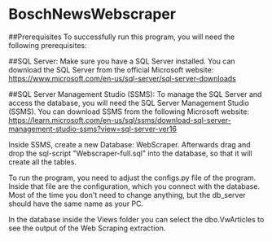 # BoschNewsWebscraper

##Prerequisites
To successfully run this program, you will need the following prerequisites:

##SQL Server:
Make sure you have a SQL Server installed. You can download the SQL Server from the official Microsoft website: https://www.microsoft.com/en-us/sql-server/sql-server-downloads

##SQL Server Management Studio (SSMS):
To manage the SQL Server and access the database, you will need the SQL Server Management Studio (SSMS). You can download SSMS from the following Microsoft website: https://learn.microsoft.com/en-us/sql/ssms/download-sql-server-management-studio-ssms?view=sql-server-ver16

Inside SSMS, create a new Database: WebScraper. Afterwards drag and drop the sql-script "Webscraper-full.sql" into the database, so that it will create all the tables.

To run the program, you need to adjust the configs.py file of the program. Inside that file are the configuration, which you connect with the database. Most of the time you don't need to change anything, but the db_server should have the same name as your PC.

In the database inside the Views folder you can select the dbo.VwArticles to see the output of the Web Scraping extraction.